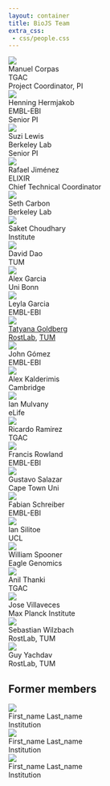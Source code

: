 ```yaml
---
layout: container
title: BioJS Team
extra_css:
 - css/people.css
---
```



<div id="people-container">

<div class="row">

<div class="col-md-2 col-xs-4">
<img src="https://sigil.cupcake.io/manny">
<div class="people-name"> Manuel Corpas </div>
<div class="people-institution"> TGAC </div>
<div class="people-position"> Project Coordinator, PI </div>
</div>

<div class="col-md-2 col-xs-4">
<img src="https://sigil.cupcake.io/hennig">
<div class="people-name"> Henning Hermjakob </div>
<div class="people-institution"> EMBL-EBI </div>
<div class="people-position"> Senior PI </div>
</div>

<div class="col-md-2 col-xs-4">
<img src="https://sigil.cupcake.io/suzi">
<div class="people-name"> Suzi Lewis </div>
<div class="people-institution"> Berkeley Lab </div>
<div class="people-position"> Senior PI </div>
</div>

<div class="col-md-2 col-xs-4">
<img src="https://sigil.cupcake.io/rafa">
<div class="people-name"> Rafael Jiménez  </div>
<div class="people-institution"> ELIXIR </div>
<div class="people-position"> Chief Technical Coordinator </div>
</div>


<div class="clearfix"> </div>

<div class="col-md-2 col-xs-4">
<img src="https://sigil.cupcake.io/seth">
<div class="people-name">Seth Carbon</div>
<div class="people-institution">Berkeley Lab</div>
</div>

<div class="col-md-2 col-xs-4">
<img src="https://sigil.cupcake.io/">
<div class="people-name">
Saket Choudhary</div>
<div class="people-institution">
Institute</div>
</div>

<div class="col-md-2 col-xs-4">
<img src="https://sigil.cupcake.io/">
<div class="people-name">
David Dao</div>
<div class="people-institution">
TUM</div>
</div>

<div class="visible-xs clearfix"> </div>

<div class="col-md-2 col-xs-4">
<img src="https://sigil.cupcake.io/alexgarcia">
<div class="people-name"> Alex Garcia </div>
<div class="people-institution">Uni Bonn</div>
</div>

<div class="col-md-2 col-xs-4">
<img src="https://sigil.cupcake.io/leyla">
<div class="people-name">
Leyla Garcia</div>
<div class="people-institution">
EMBL-EBI</div>
</div>

<div class="col-md-2 col-xs-4">
<img src="https://sigil.cupcake.io/tatyana">
<div class="people-name">
<a href="http://www.rostlab.org/~goldberg" target="_blank">Tatyana Goldberg</a></div>
<div class="people-institution">
<a href="http://www.rostlab.org/" target="_blank">RostLab</a>, <a href="http://www.tum.de/" target="_blank">TUM</a></div>
</div>

<div class="visible-md clearfix"> </div>

<div class="col-md-2 col-xs-4">
<img src="https://sigil.cupcake.io/johng">
<div class="people-name">
John Gómez</div>
<div class="people-institution">
EMBL-EBI</div>
</div>

<div class="col-md-2 col-xs-4">
<img src="https://sigil.cupcake.io/alexk">
<div class="people-name">Alex Kalderimis</div>
<div class="people-institution">Cambridge</div>
</div>

<div class="col-md-2 col-xs-4">
<img src="https://sigil.cupcake.io/ianm">
<div class="people-name">Ian Mulvany</div>
<div class="people-institution">eLife</div>
</div>

<div class="visible-xs clearfix"> </div>

<div class="col-md-2 col-xs-4">
<img src="https://sigil.cupcake.io/">
<div class="people-name">Ricardo Ramirez</div>
<div class="people-institution">TGAC</div>
</div>

<div class="col-md-2 col-xs-4">
<img src="https://sigil.cupcake.io/francis">
<div class="people-name">
Francis Rowland</div>
<div class="people-institution">
EMBL-EBI</div>
</div>

<div class="col-md-2 col-xs-4">
<img src="https://sigil.cupcake.io/gustavo">
<div class="people-name">
Gustavo Salazar</div>
<div class="people-institution">
Cape Town Uni</div>
</div>

<div class="hidden-sm clearfix"> </div>

<div class="col-md-2 col-xs-4">
<img src="https://sigil.cupcake.io/fabian">
<div class="people-name">
Fabian Schreiber</div>
<div class="people-institution">
EMBL-EBI</div>
</div>

<div class="col-md-2 col-xs-4">
<img src="https://sigil.cupcake.io/ians">
<div class="people-name">
Ian Silitoe</div>
<div class="people-institution">
UCL</div>
</div>

<div class="col-md-2 col-xs-4">
<img src="https://sigil.cupcake.io/william">
<div class="people-name">
William Spooner</div>
<div class="people-institution">
Eagle Genomics</div>
</div>

<div class="visible-xs clearfix"> </div>

<div class="col-md-2 col-xs-4">
<img src="https://sigil.cupcake.io/anil">
<div class="people-name">
Anil Thanki</div>
<div class="people-institution">
TGAC</div>
</div>

<div class="col-md-2 col-xs-4">
<img src="https://sigil.cupcake.io/jose">
<div class="people-name">
Jose Villaveces</div>
<div class="people-institution">
Max Planck Institute</div>
</div>

<div class="col-md-2 col-xs-4">
<img src="https://sigil.cupcake.io/seb">
<div class="people-name">
Sebastian Wilzbach</div>
<div class="people-institution">
RostLab, TUM</div>
</div>

<div class="hidden-sm clearfix"> </div>

<div class="col-md-2 col-xs-4">
<img src="https://sigil.cupcake.io/guy">
<div class="people-name">Guy Yachdav</div>
<div class="people-institution">RostLab, TUM</div>
</div>

</div>

Former members
-------

<div class="row">

<div class="col-md-2 col-xs-4">
<img src="https://sigil.cupcake.io/">
<div class="people-name">
First_name Last_name
</div>
<div class="people-institution">
Institution
</div>
</div>

<div class="col-md-2 col-xs-4">
<img src="https://sigil.cupcake.io/">
<div class="people-name">
First_name Last_name
</div>
<div class="people-institution">
Institution
</div>
</div>

<div class="col-md-2 col-xs-4">
<img src="https://sigil.cupcake.io/">
<div class="people-name">
First_name Last_name
</div>
<div class="people-institution">
Institution
</div>
</div>



</div>
